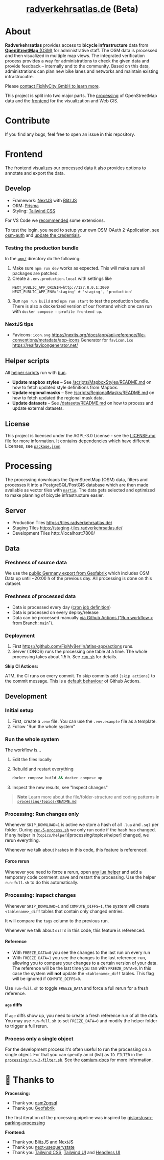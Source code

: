 <div align="center">
  <!-- <img src="src/images/" height="80" /> -->
  <h1 align="center"><a href="https://radverkehrsatlas.de/">radverkehrsatlas.de</a> (Beta)</h1>
</div>

# About

**Radverkehrsatlas** provides access to **bicycle infrastructure** data from [**OpenStreetMap** (OSM)](https://www.openstreetmap.org) for administrative staff. The OSM data is processed and then visualized in multiple map views. The integrated verification process provides a way for administrations to check the given data and provide feedback – internally and to the community. Based on this data, administrations can plan new bike lanes and networks and maintain existing infrastrucutre.

Please [contact FixMyCity GmbH to learn more](https://www.fixmycity.de/radverkehrsatlas).

This project is split into two major parts. The [processing](#processing) of OpenStreetMap data and the [frontend](#frontend) for the visualization and Web GIS.

# Contribute

If you find any bugs, feel free to open an issue in this repository.

# Frontend

The frontend visualizes our processed data it also provides options to annotate and export the data.

## Develop

- Framework: [NextJS](https://nextjs.org/) with [BlitzJS](https://blitzjs.com/)
- ORM: [Prisma](https://blitzjs.com/docs/cli-prisma)
- Styling: [Tailwind CSS](https://tailwindcss.com/)

For VS Code we [recommended](.vscode/extensions.json) some extensions.

To test the login, you need to setup your own OSM OAuth 2-Application, see [osm-auth](https://github.com/osmlab/osm-auth#registering-an-application) and [update the credentials](/.env.example).

### Testing the production bundle

In the [`app/`](./app/) directory do the following:

1. Make sure `npm run dev` works as expected. This will make sure all packages are patched.
2. Create a `.env.production.local` with settings like
   ```
   NEXT_PUBLIC_APP_ORIGIN=http://127.0.0.1:3000
   NEXT_PUBLIC_APP_ENV='staging' # 'staging', 'production'
   ```
3. Run `npm run build` and `npm run start` to test the production bundle. There is also a dockerized version of our frontend which one can run with `docker compose --profile frontend up`.

### NextJS tips

- Favicons:
  `icon.svg` https://nextjs.org/docs/app/api-reference/file-conventions/metadata/app-icons
  Generator for `favicon.ico` https://realfavicongenerator.net/

## Helper scripts

All [helper scripts](./app/scripts) run with [bun](https://bun.sh/).

- **Update mapbox styles** – See [/scripts/MapboxStyles/README.md](./scripts/MapboxStyles/README.md) on how to fetch updated style definitions from Mapbox.
- **Update regional masks** – See [/scripts/RegionalMasks/README.md](./scripts/RegionalMasks/README.md) on how to fetch updated the regional mask data.
- **Update datasets** – See [/datasets/README.md](./datasets/README.md) on how to process and update external datasets.

## License

This project is licensed under the AGPL-3.0 License - see the [LICENSE.md](LICENSE.md) file for more information.
It contains dependencies which have different Licenses, see [`package.json`](./package.json).

# Processing

The processing downloads the OpenStreetMap (OSM) data, filters and processes it into a PostgreSQL/PostGIS database which are then made available as vector tiles with [`martin`](https://github.com/maplibre/martin).
The data gets selected and optimized to make planning of bicycle infrastructure easier.

## Server

- Production Tiles https://tiles.radverkehrsatlas.de/
- Staging Tiles https://staging-tiles.radverkehrsatlas.de/
- Development Tiles http://localhost:7800/

## Data

### Freshness of source data

We use the [public Germany export from Geofabrik](https://download.geofabrik.de/europe/germany.html) which includes OSM Data up until ~20:00 h of the previous day. All processing is done on this dataset.

### Freshness of processed data

- Data is processed every day ([cron job definition](/.github/workflows/generate-tiles.yml#L3-L6))
- Data is processed on every deploy/release
- Data can be processed manually [via Github Actions ("Run workflow > from Branch: `main`")](https://github.com/FixMyBerlin/atlas-geo/actions/workflows/generate-tiles.yml).

### Deployment

1. First https://github.com/FixMyBerlin/atlas-app/actions runs.
2. Server (IONOS) runs the processing one table at a time.
   The whole processing takes about 1.5 h. See [`run.sh`](processing/run.sh) for details.

**Skip CI Actions:**

ATM, the CI runs on every commit. To skip commits add `[skip actions]` to the commit message. This is a [default behaviour](https://docs.github.com/en/actions/managing-workflow-runs/skipping-workflow-runs) of Github Actions.

## Development

### Initial setup

1. First, create a `.env` file. You can use the `.env.example` file as a template.
2. Follow "Run the whole system"

### Run the whole system

The workflow is…

1. Edit the files locally

2. Rebuild and restart everything

   ```sh
   docker compose build && docker compose up
   ```

3. Inspect the new results, see "Inspect changes"

> **Note**
> Learn more about the file/folder-structure and coding patterns in [`processing/topics/README.md`](/processing/topics/README.md)

### Processing: Run changes only

Whenever `SKIP_DOWNLOAD=1` is active we store a hash of all `.lua` and `.sql` per folder.
During [`run-5-process.sh`](processing/run-5-process.sh) we only run code if the hash has changed.
If any helper in (`topics/helper`)[processing/topics/helper] changed, we rerun everything.

Whenever we talk about `hash`es in this code, this feature is referenced.

#### Force rerun

Whenever you need to force a rerun, open [any lua helper](./processing/topics/helper/Set.lua) and add a temporary code comment, save and restart the processing. Use the helper `run-full.sh` to do this automatically.

### Processing: Inspect changes

Whenever `SKIP_DOWNLOAD=1` and `COMPUTE_DIFFS=1`, the system will create `<tablename>_diff` tables that contain only changed entries.

It will compare the `tags` column to the previous run.

Whenever we talk about `diff`s in this code, this feature is referenced.

#### Reference

- With `FREEZE_DATA=0` you see the changes to the last run on every run
- With `FREEZE_DATA=1` you see the changes to the last reference-run, allowing you to compare your changes to a certain version of your data. The reference will be the last time you ran with `FREEZE_DATA=0`. In this case the system will **not** update the `<tablename>_diff` tables. This flag will be ignored if `COMPUTE_DIFFS=0`.

Use `run-full.sh` to toggle `FREEZE_DATA` and force a full rerun for a fresh reference.

#### `age` diffs

If `age` diffs show up, you need to create a fresh reference run of all the data.
You may use `run-full.sh` to set `FREEZE_DATA=0` and modify the helper folder to trigger a full rerun.

### Process only a single object

For the development process it's often useful to run the processing on a single object.
For that you can specify an id (list) as `ID_FILTER` in the [`processing/run-3-filter.sh`](/processing/run-3-filter.sh).
See the [osmium-docs](https://docs.osmcode.org/osmium/latest/osmium-getid.html) for more information.

# 💛 Thanks to

**Processing:**

- Thank you [osm2pgsql](https://osm2pgsql.org/)
- Thank you [Geofabrik](https://download.geofabrik.de/)

The first iteration of the processing pipeline was inspired by [gislars/osm-parking-processing](https://github.com/gislars/osm-parking-processing)

**Frontend:**

- Thank you [BlitzJS](https://blitzjs.com/) and [NextJS](https://nextjs.org/)
- Thank you [next-usequerystate](https://github.com/47ng/next-usequerystate/)
- Thank you [Tailwind CSS](https://tailwindcss.com/), [Tailwind UI](https://tailwindui.com/) and [Headless UI](https://headlessui.com/)
